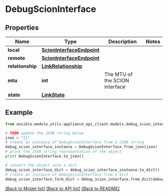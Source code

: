 # DebugScionInterface


## Properties

Name | Type | Description | Notes
------------ | ------------- | ------------- | -------------
**local** | [**ScionInterfaceEndpoint**](ScionInterfaceEndpoint.md) |  | 
**remote** | [**ScionInterfaceEndpoint**](ScionInterfaceEndpoint.md) |  | 
**relationship** | [**LinkRelationship**](LinkRelationship.md) |  | 
**mtu** | **int** | The MTU of the SCION interface | 
**state** | [**LinkState**](LinkState.md) |  | 

## Example

```python
from ansible.module_utils.appliance_api_client.models.debug_scion_interface import DebugScionInterface

# TODO update the JSON string below
json = "{}"
# create an instance of DebugScionInterface from a JSON string
debug_scion_interface_instance = DebugScionInterface.from_json(json)
# print the JSON string representation of the object
print DebugScionInterface.to_json()

# convert the object into a dict
debug_scion_interface_dict = debug_scion_interface_instance.to_dict()
# create an instance of DebugScionInterface from a dict
debug_scion_interface_form_dict = debug_scion_interface.from_dict(debug_scion_interface_dict)
```
[[Back to Model list]](../README.md#documentation-for-models) [[Back to API list]](../README.md#documentation-for-api-endpoints) [[Back to README]](../README.md)



